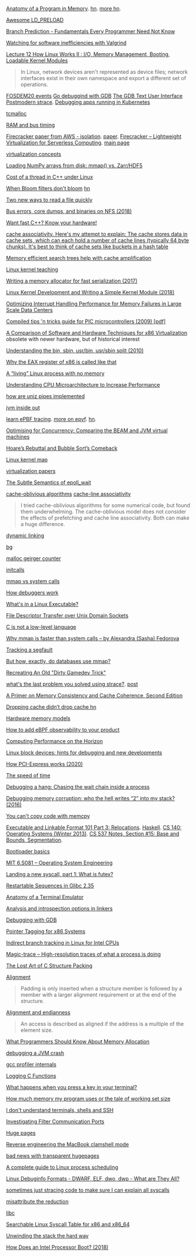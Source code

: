 [Anatomy of a Program in Memory](https://manybutfinite.com/post/anatomy-of-a-program-in-memory/). [hn](https://news.ycombinator.com/item?id=452005). [more hn](https://news.ycombinator.com/item?id=16955523).

[Awesome LD_PRELOAD](https://github.com/gaul/awesome-ld-preload/blob/master/README.md)

[Branch Prediction - Fundamentals Every Programmer Need Not Know](http://www.mycpu.org/branch-prediction-basics/)

[Watching for software inefficiencies with Valgrind](https://kristerw.blogspot.com/2020/02/watching-for-software-inefficiencies.html)

[Lecture 12	How Linux Works II : I/O, Memory Management, Booting, Loadable Kernel Modules](https://www.cis.upenn.edu/~cis191/lectures.html)

> In Linux, network devices aren't represented as device files; network interfaces exist in their own namespace and export a different set of operations.

[FOSDEM20 events](https://fosdem.org/2020/schedule/events/) [Go debuggind with GDB](https://www.youtube.com/watch?v=2kjmLQY8RJk) [The GDB Text User Interface](https://fosdem.org/2020/schedule/event/debugging_gdb_tui/) [Postmodern strace](https://fosdem.org/2020/schedule/event/debugging_strace_modern/). [Debugging apps running in Kubernetes
](https://fosdem.org/2020/schedule/event/debugging_kubernetes/)

[tcmalloc](https://twitter.com/dvyukov/status/1227874576434110471)

[RAM and bus timing](https://www.reddit.com/r/programming/comments/f4mstp/ram_and_bus_timing_ben_eater/)

[Firecracker paper from AWS - isolation](https://twitter.com/copyconstruct/status/1229982588732751872). [paper](https://www.amazon.science/publications/firecracker-lightweight-virtualization-for-serverless-applications). [Firecracker – Lightweight Virtualization for Serverless Computing](https://aws.amazon.com/blogs/aws/firecracker-lightweight-virtualization-for-serverless-computing/). [main page](https://firecracker-microvm.github.io/)

[virtualization concepts](https://twitter.com/b0rk/status/1229768879569805313)

[Loading NumPy arrays from disk: mmap() vs. Zarr/HDF5](https://news.ycombinator.com/item?id=22423632)

[Cost of a thread in C++ under Linux](https://lemire.me/blog/2020/01/30/cost-of-a-thread-in-c-under-linux/)

[When Bloom filters don't bloom](https://blog.cloudflare.com/when-bloom-filters-dont-bloom/) [hn](https://news.ycombinator.com/item?id=22463979)

[Two new ways to read a file quickly](https://news.ycombinator.com/item?id=22506184)

[Bus errors, core dumps, and binaries on NFS (2018)](https://news.ycombinator.com/item?id=22509943)

[Want fast C++? Know your hardware!](https://www.youtube.com/watch?v=BP6NxVxDQIs)

[cache associativity. Here's my attempt to explain: The cache stores data in cache sets, which can each hold a number of cache lines (typically 64 byte chunks). It's best to think of cache sets like buckets in a hash table](https://twitter.com/typeswitch/status/1236776268143755266)

[Memory efficient search trees help with cache amplification](https://twitter.com/MarkCallaghanDB/status/1237401294484078595)

[Linux kernel teaching](https://news.ycombinator.com/item?id=22564665)

[Writing a memory allocator for fast serialization (2017)](https://lobste.rs/s/peaoze)

[Linux Kernel Development and Writing a Simple Kernel Module (2018)](https://news.ycombinator.com/item?id=22579640)

[Optimizing Interrupt Handling Performance for Memory Failures in Large Scale Data Centers](https://research.fb.com/publications/optimizing-interrupt-handling-performance-for-memory-failures-in-large-scale-data-centers/)

[Compiled tips 'n tricks guide for PIC microcontrollers (2009) [pdf]](https://news.ycombinator.com/item?id=22648563)

[A Comparison of Software and Hardware Techniques for x86 Virtualization](https://www.vmware.com/pdf/asplos235_adams.pdf) obsolete with newer hardware, but of historical interest

[Understanding the bin, sbin, usr/bin, usr/sbin split (2010)](https://news.ycombinator.com/item?id=22614731)

[Why the EAX register of x86 is called like that](https://news.ycombinator.com/item?id=22645910)

[A “living” Linux process with no memory](https://news.ycombinator.com/item?id=22693805)

[Understanding CPU Microarchitecture to Increase Performance](https://www.infoq.com/presentations/microarchitecture-modern-cpu/)

[how are uniz pipes implemented](https://toroid.org/unix-pipe-implementation)

[jvm inside out](https://blog.adamfurmanek.pl/2020/01/04/jvm-inside-out-part-2/)

[learn ePBF tracing](http://www.brendangregg.com/blog/2019-01-01/learn-ebpf-tracing.html). [more on epvf](https://docs.google.com/presentation/d/1AcB4x7JCWET0ysDr0gsX-EIdQSTyBtmi6OAW7bE0jm0/edit#slide=id.g704abb5039_2_106). [hn](https://news.ycombinator.com/item?id=22953730).

[Optimising for Concurrency: Comparing the BEAM and JVM virtual machines](https://news.ycombinator.com/item?id=23168119)

[Hoare’s Rebuttal and Bubble Sort’s Comeback](https://blog.reverberate.org/2020/05/29/hoares-rebuttal-bubble-sorts-comeback.html)

[Linux kernel map](https://makelinux.github.io/kernel/map/)

[virtualization papers](https://twitter.com/MarcJBrooker/status/1270081815139635200)

[The Subtle Semantics of epoll_wait](https://jfischoff.github.io/blog/when-threadwaitread-doesnt.html)

[cache-oblivious algorithms](https://news.ycombinator.com/item?id=23662434) [cache-line associativity](https://stackoverflow.com/questions/15617871/how-would-you-generically-detect-cache-line-associativity-from-user-mode-code)

> I tried cache-oblivious algorithms for some numerical code, but found them underwhelming. The cache-oblivious model does not consider the effects of prefetching and cache line associativity. Both can make a huge difference.

[dynamic linking](https://blog.stephenmarz.com/2020/06/22/dynamic-linking/)

[bg](http://www.brendangregg.com/overview.html)

[malloc geirger counter](https://news.ycombinator.com/item?id=24303832j)

[initcalls](https://www.collabora.com/news-and-blog/blog/2020/09/25/initcalls-part-2-digging-into-implementation/)

[mmap vs system calls](https://lobste.rs/s/h5dfjo/why_mmap_is_faster_than_system_calls)

[How debuggers work](https://www.moritz.systems/blog/how-debuggers-work-getting-and-setting-x86-registers-part-1/)

[What's in a Linux Executable?](https://news.ycombinator.com/item?id=24926925)

[File Descriptor Transfer over Unix Domain Sockets](https://news.ycombinator.com/item?id=24964966)

[C is not a low-level language](https://queue.acm.org/detail.cfm?id=3212479)

[Why mmap is faster than system calls – by Alexandra (Sasha) Fedorova](https://news.ycombinator.com/item?id=25701959)

[Tracking a segfault](https://news.ycombinator.com/item?id=25818126)

[	But how, exactly, do databases use mmap? ](https://news.ycombinator.com/item?id=25881911)

[Recreating An Old "Dirty Gamedev Trick"](http://kylehalladay.com/blog/2019/12/04/Recreating-A-Dirty-Gamedev-Hack.html)

[what's the last problem you solved using strace?](https://twitter.com/b0rk/status/1378014888405168132). [post](https://lobste.rs/s/d9ucpe/what_problems_do_people_solve_with_strace)

[A Primer on Memory Consistency and Cache Coherence, Second Edition](https://www.morganclaypool.com/doi/10.2200/S00962ED2V01Y201910CAC049)

[	Dropping cache didn’t drop cache ](https://blog.twitter.com/engineering/en_us/topics/open-source/2021/dropping-cache-didnt-drop-cache.html) [hn](https://news.ycombinator.com/item?id=27086209)

[Hardware memory models](https://twitter.com/_rsc/status/1409930048480727043)

[How to add eBPF observability to your product ](https://news.ycombinator.com/item?id=27722947)

[Computing Performance on the Horizon](https://news.ycombinator.com/item?id=27738312)

[Linux block devices: hints for debugging and new developments](https://news.ycombinator.com/item?id=28400579)

[How PCI-Express works (2020)](https://news.ycombinator.com/item?id=28490021)

[The speed of time](https://www.brendangregg.com/blog/2021-09-26/the-speed-of-time.html)

[Debugging a hang: Chasing the wait chain inside a process](https://devblogs.microsoft.com/oldnewthing/20141024-00/?p=43773)

[Debugging memory corruption: who the hell writes “2” into my stack? (2016)](https://news.ycombinator.com/item?id=29215725)

[You can't copy code with memcpy](https://news.ycombinator.com/item?id=29729931)

[Executable and Linkable Format 101 Part 3: Relocations](https://www.intezer.com/blog/malware-analysis/executable-and-linkable-format-101-part-3-relocations/). [Haskell](https://github.com/zw3rk/mobile-core-log/blob/master/LOG.md). [CS 140: Operating Systems (Winter 2013)](https://web.stanford.edu/~ouster/cgi-bin/cs140-winter13/lecture.php?topic=vm). [CS 537 Notes, Section #15: Base and Bounds, Segmentation](http://pages.cs.wisc.edu/~bart/537/lecturenotes/s15.html).

[Bootloader basics](https://lobste.rs/s/vfxz9s/bootloader_basics)

[MIT 6.S081 – Operating System Engineering](https://news.ycombinator.com/item?id=30094376)

[Landing a new syscall, part 1: What is futex?](https://news.ycombinator.com/item?id=30271902)

[Restartable Sequences in Glibc 2.35](https://news.ycombinator.com/item?id=30285032)

[Anatomy of a Terminal Emulator](https://poor.dev/blog/terminal-anatomy/)

[Analysis and introspection options in linkers](https://maskray.me/blog/2022-02-27-analysis-and-introspection-options-in-linkers)

[Debugging with GDB](https://felix-knorr.net/blog/using_gdb_directly.html)

[Pointer Tagging for x86 Systems](https://news.ycombinator.com/item?id=30865423)

[Indirect branch tracking in Linux for Intel CPUs ](https://news.ycombinator.com/item?id=30868032)

[Magic-trace – High-resolution traces of what a process is doing](https://news.ycombinator.com/item?id=31121319)

[The Lost Art of C Structure Packing](https://news.ycombinator.com/item?id=31182449)

[Alignment](https://en.wikipedia.org/wiki/Data_structure_alignment)

> Padding is only inserted when a structure member is followed by a member with a larger alignment requirement or at the end of the structure. 

[Alignment and endianness](https://developer.arm.com/documentation/102376/0100/Alignment-and-endianness)

> An access is described as aligned if the address is a multiple of the element size.

[What Programmers Should Know About Memory Allocation](https://www.youtube.com/watch?v=gYfd25Bdmws)

[debugging a JVM crash](https://twitter.com/BrianJStafford/status/1523789921764356096)

[gcc profiler internals](https://trofi.github.io/posts/243-gcc-profiler-internals.html)

[Logging C Functions](https://news.ycombinator.com/item?id=31443198)

[What happens when you press a key in your terminal?](https://news.ycombinator.com/item?id=32175100)

[How much memory my program uses or the tale of working set size](https://biriukov.dev/docs/page-cache/7-how-much-memory-my-program-uses-or-the-tale-of-working-set-size/#how-much-memory-my-program-uses-or-the-tale-of-working-set-size)

[I don't understand terminals, shells and SSH](https://news.ycombinator.com/item?id=34382976)

[Investigating Filter Communication Ports](https://windows-internals.com/investigating-filter-communication-ports/)

[Huge pages](https://lobste.rs/s/hwf01p/huge_pages_are_good_idea)

[Reverse engineering the MacBook clamshell mode](https://alinpanaitiu.com/blog/turn-off-macbook-display-clamshell/)

[bad news with transparent hugepages](https://news.ycombinator.com/item?id=34607604)

[A complete guide to Linux process scheduling](https://trepo.tuni.fi/bitstream/handle/10024/96864/GRADU-1428493916.pdf)

[Linux Debuginfo Formats - DWARF, ELF, dwo, dwp - What are They All?](https://www.youtube.com/watch?v=l3h7F9za_pc)

[ sometimes just stracing code to make sure I can explain all syscalls](https://twitter.com/pkhuong/status/1637081793730867200)

[misattribute the reduction](https://twitter.com/kmett/status/1642072709923508224)

[libc](https://twitter.com/eatonphil/status/1644657305181454337)

[Searchable Linux Syscall Table for x86 and x86_64](https://news.ycombinator.com/item?id=35574259)

[Unwinding the stack the hard way](https://lesenechal.fr/en/linux/unwinding-the-stack-the-hard-way)

[How Does an Intel Processor Boot? (2018)](https://news.ycombinator.com/item?id=35598636)



